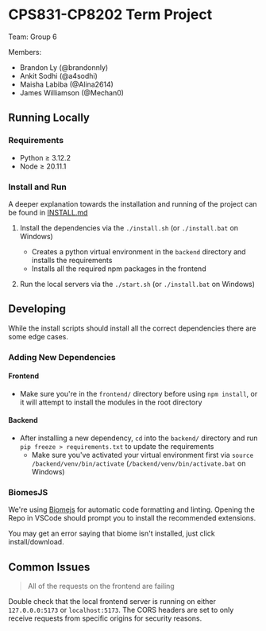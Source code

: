 # CPS831-CP8202 Term Project

Team: Group 6

Members:

- Brandon Ly (@brandonnly)
- Ankit Sodhi (@a4sodhi)
- Maisha Labiba (@Alina2614)
- James Williamson (@Mechan0)

## Running Locally

### Requirements

- Python $\ge$ 3.12.2
- Node $\ge$ 20.11.1

### Install and Run

A deeper explanation towards the installation and running of the project can be found in [INSTALL.md](INSTALL.md)

1. Install the dependencies via the `./install.sh` (or `./install.bat` on Windows)

   - Creates a python virtual environment in the `backend` directory and installs the requirements
   - Installs all the required npm packages in the frontend

2. Run the local servers via the `./start.sh` (or `./install.bat` on Windows)
  
## Developing

While the install scripts should install all the correct dependencies there are some edge cases.

### Adding New Dependencies

#### Frontend

- Make sure you're in the `frontend/` directory before using `npm install`, or it will attempt to install the modules in the root directory

#### Backend

- After installing a new dependency, `cd` into the `backend/` directory and run `pip freeze > requirements.txt` to update the requirements
  - Make sure you've activated your virtual environment first via `source /backend/venv/bin/activate` (`/backend/venv/bin/activate.bat` on Windows)

### BiomesJS

We're using [Biomejs](https://biomejs.dev/) for automatic code formatting and linting. Opening the Repo in VSCode should prompt you to install the recommended extensions.

You may get an error saying that biome isn't installed, just click install/download.

## Common Issues

> All of the requests on the frontend are failing

Double check that the local frontend server is running on either `127.0.0.0:5173` or `localhost:5173`. The CORS headers are set to only receive requests from specific origins for security reasons.
